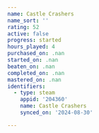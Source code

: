 ```yaml
---
name: Castle Crashers
name_sort: ''
rating: 52
active: false
progress: started
hours_played: 4
purchased_on: .nan
started_on: .nan
beaten_on: .nan
completed_on: .nan
mastered_on: .nan
identifiers:
  - type: steam
    appid: '204360'
    name: Castle Crashers
    synced_on: '2024-08-30'

---
```

